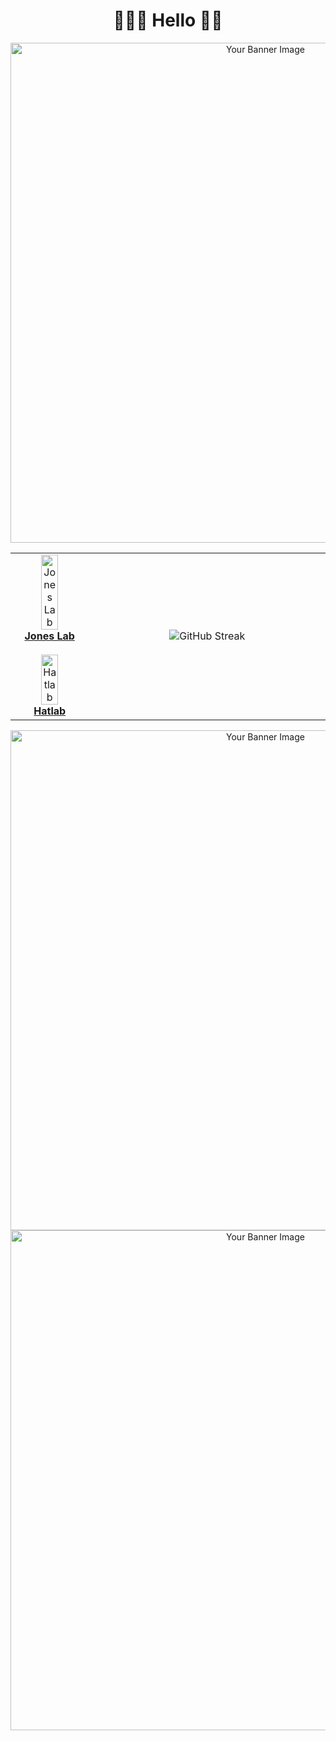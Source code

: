 <h1 align="center">🛵🧙‍♂️ Hello 🧋🦖</h1>

<!-- Image Banner -->
<p align="center">
  <img src="https://github.com/evmckinney9/evmckinney9/assets/47376937/50cbf5ec-1cc7-4e29-997f-8c9a23a40b86" alt="Your Banner Image" width="800"/>
</p>

<!-- Table for Organization and Widgets -->
<table width="800" align="center">
  <tr>
    <!-- Organizations Column -->
    <td width="160" align="center">
      <a href="https://github.com/orgs/Pitt-JonesLab">
        <img src="https://avatars.githubusercontent.com/u/119879854?s=200&v=4" alt="Jones Lab" style="width:50%; max-width:80px;"/><br>
        <strong>Jones Lab</strong>
      </a><br><br>
      <a href="https://github.com/PITT-HATLAB">
        <img src="https://avatars.githubusercontent.com/u/83972661?s=200&v=4" alt="Hatlab" style="width:50%; max-width:80px;"/><br>
        <strong>Hatlab</strong>
      </a>
    </td>
    <!-- Widgets Column -->
    <td width="640" align="center">
      <img src="https://streak-stats.demolab.com?user=evmckinney9&theme=leafy&exclude_days=Sun%2CSat" alt="GitHub Streak"/>
    </td>
  </tr>
</table>

<!-- Image Banner -->
<p align="center">
  <img src="https://github.com/evmckinney9/evmckinney9/assets/47376937/f4b45394-8c99-4448-90a4-c3a9571e3970" alt="Your Banner Image" width="800"/>
  <img src="https://github.com/evmckinney9/evmckinney9/assets/47376937/b6422627-a730-4e82-ad40-00707ae2d186" alt="Your Banner Image" width="800"/>
</p>

